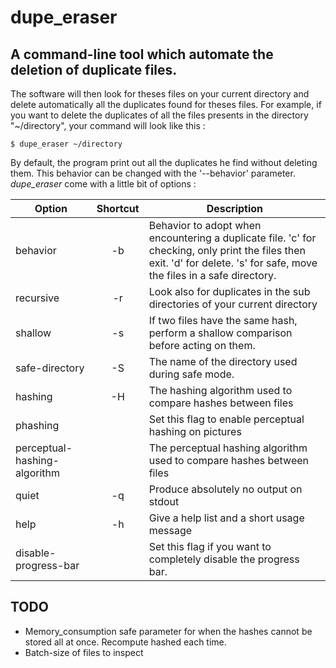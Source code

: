 # dupe_eraser
## A command-line tool which automate the deletion of duplicate files.
The software will then look for theses files on your current directory and delete automatically all the duplicates found for theses files.
For example, if you want to delete the duplicates of all the files presents in the directory "~/directory", your command will look like this :
```shell
$ dupe_eraser ~/directory
```
By default, the program print out all the duplicates he find without deleting them. This behavior can be changed with the '--behavior' parameter.
*dupe_eraser* come with a little bit of options :

| Option        | Shortcut      | Description      |
| ------------- |:-------------:| -----------------|
| behavior    | -b | Behavior to adopt when encountering a duplicate file. 'c' for checking, only print the files then exit. 'd' for delete. 's' for safe, move the files in a safe directory. |
| recursive     | -r     |   Look also for duplicates in the sub directories of your current directory        |
| shallow     | -s     |   If two files have the same hash, perform a shallow comparison before acting on them.        |
| safe-directory     | -S     |   The name of the directory used during safe mode.        |
| hashing     | -H    | The hashing algorithm used to compare hashes between files             |
| phashing     |     | Set this flag to enable perceptual hashing on pictures             |
| perceptual-hashing-algorithm     |     | The perceptual hashing algorithm used to compare hashes between files             |
| quiet |-q  |    Produce absolutely no output on stdout |
| help | -h      |   Give a help list and a short usage message     |   
| disable-progress-bar |     | Set this flag if you want to completely disable the progress bar.  | 


## TODO
* Memory_consumption safe parameter for when the hashes cannot be stored all at once. Recompute hashed each time.
* Batch-size of files to inspect
